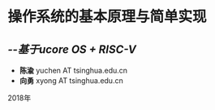 # **操作系统的基本原理与简单实现**

## *--基于ucore OS + RISC-V*


 - **陈渝**  yuchen AT tsinghua.edu.cn
 - **向勇**  xyong AT tsinghua.edu.cn

 2018年
